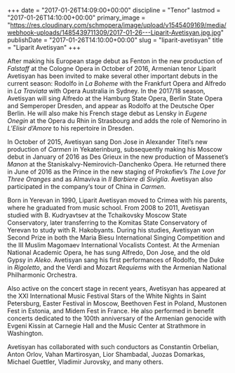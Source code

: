 +++
date = "2017-01-26T14:09:00+00:00"
discipline = "Tenor"
lastmod = "2017-01-26T14:10:00+00:00"
primary_image = "https://res.cloudinary.com/schmopera/image/upload/v1545409169/media/webhook-uploads/1485439711309/2017-01-26---Liparit-Avetisyan.jpg.jpg"
publishDate = "2017-01-26T14:10:00+00:00"
slug = "liparit-avetisyan"
title = "Liparit Avetisyan"
+++

After making his European stage debut as Fenton in the new production of *Falstaff* at the Cologne Opera in October of 2016, Armenian tenor Liparit Avetisyan has been invited to make several other important debuts in the current season: Rodolfo in *La Boheme* with the Frankfurt Opera and Alfredo in *La Traviata* with Opera Australia in Sydney. In the 2017/18 season, Avetisyan will sing Alfredo at the Hamburg State Opera, Berlin State Opera and Semperoper Dresden, and appear as Rodolfo at the Deutsche Oper Berlin. He will also make his French stage debut as Lensky in *Eugene Onegin* at the Opera du Rhin in Strasbourg and adds the role of Nemorino in *L’Elisir d’Amore* to his repertoire in Dresden.

In October of 2015, Avetisyan sang Don Jose in Alexander Titel’s new production of *Carmen* in Yekaterinburg, subsequently making his Moscow debut in January of 2016 as Des Grieux in the new production of Massenet’s *Manon* at the Staniskalvy-Nemirovich-Danchenko Opera. He returned there in June of 2016 as the Prince in the new staging of Prokofiev’s *The Love for Three Oranges* and as Almaviva in *Il Barbiere di Siviglia*. Avetisyan also participated in the company’s tour of China in *Carmen*.

Born in Yerevan in 1990, Liparit Avetisyan moved to Crimea with his parents, where he graduated from music school. From 2008 to 2011, Avetisyan studied with B. Kudryavtsev at the Tchaikovsky Moscow State Conservatory, later transferring to the Komitas State Conservatory of Yerevan to study with R. Hakobyants. During his studies, Avetisyan won Second Prize in both the Maria Biesu International Singing Competition and the III Muslim Magomaev International Vocalists Contest. At the Armenian National Academic Opera, he has sung Alfredo, Don Jose, and the old Gypsy in *Aleko*. Avetisyan sang his first performances of Rodolfo, the Duke in *Rigoletto*, and the Verdi and Mozart *Requiems* with the Armenian National Philharmonic Orchestra.

Also active on the concert stage in recent years, Avetisyan has appeared at the XXI International Music Festival Stars of the White Nights in Saint Petersburg, Easter Festival in Moscow, Beethoven Fest in Poland, Mustonen Fest in Estonia, and Midem Fest in France. He also performed in benefit concerts dedicated to the 100th anniversary of the Armenian genocide with Evgeni Kissin at Carnegie Hall and the Music Center at Strathmore in Washington.

Avetisyan has collaborated with such conductors as Constantin Orbelian, Anton Orlov, Vahan Martirosyan, Lior Shambadal, Juozas Domarkas, Michael Guettler, Vladimir Jurovsky, and many others.
